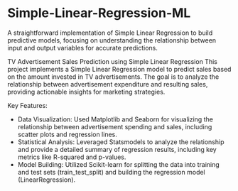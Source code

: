 # Simple-Linear-Regression-ML
A straightforward implementation of Simple Linear Regression to build predictive models, focusing on understanding the relationship between input and output variables for accurate predictions.

TV Advertisement Sales Prediction using Simple Linear Regression
This project implements a Simple Linear Regression model to predict sales based on the amount invested in TV advertisements. The goal is to analyze the relationship between advertisement expenditure and resulting sales, providing actionable insights for marketing strategies.

Key Features:
- Data Visualization: Used Matplotlib and Seaborn for visualizing the relationship between advertisement spending and sales, including scatter plots and regression lines.
- Statistical Analysis: Leveraged Statsmodels to analyze the relationship and provide a detailed summary of regression results, including key metrics like R-squared and p-values.
- Model Building: Utilized Scikit-learn for splitting the data into training and test sets (train_test_split) and building the regression model (LinearRegression).

